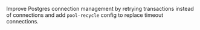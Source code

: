 Improve Postgres connection management by retrying transactions instead of connections and add `pool-recycle` config to replace timeout connections.
